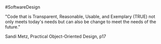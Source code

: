 #SoftwareDesign 

"Code that is Transparent, Reasonable, Usable, and Exemplary (TRUE) not only meets today's needs but can also be change to meet the needs of the future."

Sandi Metz, Practical Object-Oriented Design, p17
